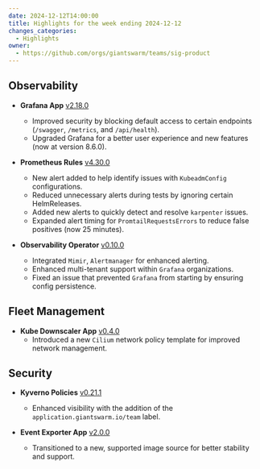 ```yaml
---
date: 2024-12-12T14:00:00
title: Highlights for the week ending 2024-12-12
changes_categories:
  - Highlights
owner:
  - https://github.com/orgs/giantswarm/teams/sig-product
---
```


## Observability

- **Grafana App** [v2.18.0](https://github.com/giantswarm/grafana-app/compare/v2.17.0...v2.18.0)
    - Improved security by blocking default access to certain endpoints (`/swagger`, `/metrics`, and `/api/health`).
    - Upgraded Grafana for a better user experience and new features (now at version 8.6.0).

- **Prometheus Rules** [v4.30.0](https://github.com/giantswarm/prometheus-rules/compare/v4.27.0...v4.30.0)
    - New alert added to help identify issues with `KubeadmConfig` configurations.
    - Reduced unnecessary alerts during tests by ignoring certain HelmReleases.
    - Added new alerts to quickly detect and resolve `karpenter` issues.
    - Expanded alert timing for `PromtailRequestsErrors` to reduce false positives (now 25 minutes).

- **Observability Operator** [v0.10.0](https://github.com/giantswarm/observability-operator/compare/v0.9.1...v0.10.0)
    - Integrated `Mimir`, `Alertmanager` for enhanced alerting.
    - Enhanced multi-tenant support within `Grafana` organizations.
    - Fixed an issue that prevented `Grafana` from starting by ensuring config persistence.

## Fleet Management

- **Kube Downscaler App** [v0.4.0](https://github.com/giantswarm/kube-downscaler-app/compare/v0.3.0...v0.4.0)
    - Introduced a new `Cilium` network policy template for improved network management.

## Security

- **Kyverno Policies** [v0.21.1](https://github.com/giantswarm/kyverno-policies/compare/v0.21.0...v0.21.1)
    - Enhanced visibility with the addition of the `application.giantswarm.io/team` label.

- **Event Exporter App** [v2.0.0](https://github.com/giantswarm/event-exporter-app/compare/v1.0.0...v2.0.0)
    - Transitioned to a new, supported image source for better stability and support.
